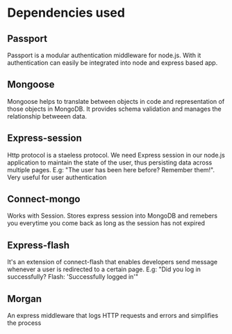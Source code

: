 <h1>Dependencies used</h1>

<h2>Passport</h2>
<p>Passport is a modular authentication middleware for node.js. With it authentication can easily be integrated into node and express based app.</p>

<h2>Mongoose</h2>
<p>Mongoose helps to translate between objects in code and representation of those objects in MongoDB. It provides schema validation and manages the relationship betweeen data.</p>

<h2>Express-session</h2>
<p>Http protocol is a staeless protocol. We need Express session in our node.js application to maintain the state of the user, thus persisting data across multiple pages. E.g: "The user has been here before? Remember them!". Very useful for user authentication</p>

<h2>Connect-mongo</h2>
<p>Works with Session. Stores express session into MongoDB and remebers you everytime you come back as long as the session has not expired</p>

<h2>Express-flash</h2>
<p>It's an extension of connect-flash that enables developers send message whenever a user is redirected to a certain page. E.g: "Did you log in successfully? Flash: 'Successfully logged in'"</p>

<h2>Morgan</h2>
<p>An express middleware  that logs HTTP requests and errors and simplifies the process</p>

